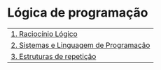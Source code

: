# Lógica de programação

|                                                                                                       |
| ----------------------------------------------------------------------------------------------------- |
| [1. Raciocínio Lógico](1.%20Raciocínio%20Lógico/README.md)                                            |
| [2. Sistemas e Linguagem de Programação](2.%20Sistemas%20e%20Linguagem%20de%20Programação/README.md)  |
| [3. Estruturas de repetição](3.%20Estruturas%20de%20repetição/README.md)                              |
